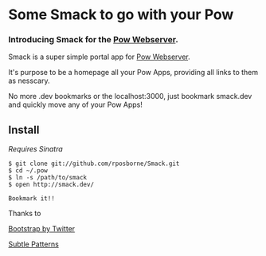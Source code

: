 # Some Smack to go with your Pow

### Introducing Smack for the [Pow Webserver](http://pow.cx/).

Smack is a super simple portal app for [Pow Webserver](http://pow.cx/). 

It's purpose to be a homepage all your Pow Apps, providing all links to them as nesscary.

No more .dev bookmarks or the localhost:3000,  just bookmark smack.dev and quickly move any of your Pow Apps!

## Install
  *Requires Sinatra*

    $ git clone git://github.com/rposborne/Smack.git
    $ cd ~/.pow
    $ ln -s /path/to/smack
    $ open http://smack.dev/
    
    Bookmark it!!
    
Thanks to 

[Bootstrap by Twitter](http://twitter.github.com/bootstrap/)

[Subtle Patterns](http://subtlepatterns.com/)